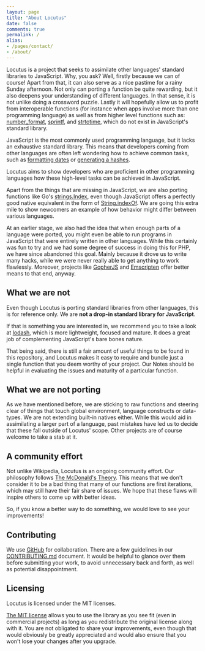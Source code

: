 ```yaml
---
layout: page
title: "About Locutus"
date: false
comments: true
permalink: /
alias:
- /pages/contact/
- /about/
---
```


Locutus is a project that seeks to assimilate other languages' standard libraries to JavaScript. Why, you ask? Well, firstly because we can of course! Apart from that, it can also serve as a nice pastime for a rainy Sunday afternoon. Not only can porting a function be quite rewarding, but it also deepens your understanding of different languages. In that sense, it is not unlike doing a crossword puzzle. Lastly it will hopefully allow us to profit from interoperable functions (for instance when apps involve more than one programming language) as well as from higher level functions such as: [number_format](/php/number_format/), [sprintf](/php/sprintf/), and [strtotime](/php/strtotime/), which do not exist in JavaScript's standard library.

JavaScript is the most commonly used programming language, but it lacks an exhaustive 
standard library. This means that developers coming from other languages are often left wondering how to achieve common tasks, such as [formatting dates](/php/strftime/) or [generating a hashes](/php/sha1/).

Locutus aims to show developers who are proficient in other programming languages how these high-level tasks can be achieved in JavaScript. 

Apart from the things that are missing in JavaScript, we are also porting functions like Go's [strings.Index](/golang/strings/Index/), even though JavaScript offers a perfectly good native equivalent in the form of [String.indexOf](https://developer.mozilla.org/en-US/docs/JavaScript/Reference/Global_Objects/String/indexOf). We are going this extra mile to show newcomers an example of how behavior might differ between various languages.

At an earlier stage, we also had the idea that when enough parts of a language were ported, you might even be able to run programs in JavaScript that were entirely written in other languages. While this certainly was fun to try and we had some degree of success in doing this for PHP, we have since abandoned this goal. Mainly because it drove us to write many hacks, while we were never really able to get anything to work flawlessly. Moreover, projects like [GopherJS](https://github.com/gopherjs/gopherjs) and [Emscripten](http://kripken.github.io/emscripten-site/) offer better means to that end, anyway.

## What we are not

Even though Locutus is porting standard libraries from other languages, this is for reference only. We are **not a drop-in standard library for JavaScript**. 

If that is something you are interested in, we recommend you to take a look at [lodash](https://lodash.com/), which is more lightweight, focused and mature. It does a great job of complementing JavaScript's bare bones nature. 

That being said, there is still a fair amount of useful things to be found in this repository, and Locutus makes it easy to require and bundle just a single function that you deem worthy of your project. Our Notes should be helpful in evaluating the issues and maturity of a particular function.

## What we are not porting

As we have mentioned before, we are sticking to raw functions and steering clear of things that touch global environment, language constructs or data-types. We are not extending built-in natives either. While this would aid in assimilating a larger part of a language, past mistakes have led us to decide that these fall outside of Locutus' scope. Other projects are of course welcome to take a stab at it.

## A community effort

Not unlike Wikipedia, Locutus is an ongoing community effort. Our philosophy follows [The McDonald's Theory](https://medium.com/what-i-learned-building/9216e1c9da7d). This means that we don't consider it to be a bad thing that many of our functions are first iterations, which may still have their fair share of issues. We hope that these flaws will inspire others to come up with better ideas.

So, if you know a better way to do something, we would love to see your improvements!

## Contributing

We use [GitHub](http://github.com/kvz/locutus) for collaboration. There are a few guidelines in our [CONTRIBUTING.md](http://github.com/kvz/locutus/CONTRIBUTING.md) document. It would be helpful to glance over them before submitting your work, to avoid unnecessary back and forth, as well as potential disappointment.

## Licensing

Locutus is licensed under the MIT licenses.

[The MIT license](https://github.com/kvz/locutus/blob/master/LICENSE) allows you to use the library as you see fit (even in commercial projects) as long as you redistribute the original license along with it. You are not obligated to share your improvements, even though that would obviously be greatly appreciated and would also ensure that you won't lose your changes after you upgrade.
